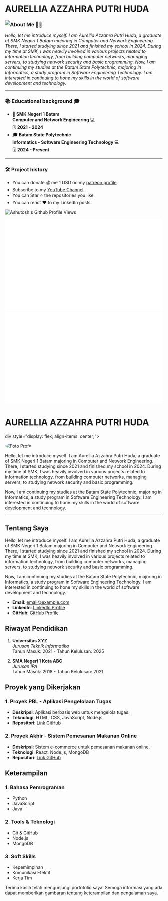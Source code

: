 # AURELLIA AZZAHRA PUTRI HUDA

<img align='left' src="https://github.com/aurelliaazzahra.png?size=200" />

 <h3> About Me 👨‍💻</h3>
   <em> 
    <p> Hello, let me introduce myself. I am Aurellia Azzahra Putri Huda, a graduate of SMK Negeri 1 Batam majoring in Computer and Network Engineering. There, I started studying since 2021 and finished my school in 2024. During my time at SMK, I was heavily involved in various projects related to information technology, from building computer networks, managing servers, to studying network security and basic programming.
    Now, I am continuing my studies at the Batam State Polytechnic, majoring in Informatics, a study program in Software Engineering Technology. I am interested in continuing to hone my skills in the world of software development and technology.</p>
   </em>
<hr>

<h3> 📚 Educational background 🎓</h3>
<ul>
  <li><strong>🏫 SMK Negeri 1 Batam</strong> <br><strong>Computer and Network Engineering</strong> 💻<br>🗓️ <strong>2021 - 2024</strong></li>
  <li><strong>🎓 Batam State Polytechnic</strong> <br><strong>Informatics - Software Engineering Technology</strong> 💻<br>🗓️ <strong>2024 - Present</strong></li>
</ul>
<hr>

<h3> 🛠️ Project history </h3>
<ul>
  <li>You can donate 💰 me 1 USD on my <a href="https://www.patreon.com/devsense">patreon profile</a>.</li>
  <li>Subscribe to my <a href="https://www.youtube.com/channel/UC_amoXmmxSY9KusoDczDTXQ">YouTube Channel</a>.</li>
  <li>You can Star ⭐ the repositories you like.</li>
  <li>You can react ❤️ to my LinkedIn posts.</li>
</ul>

![Ashutosh's Github Profile Views](https://komarev.com/ghpvc/?username=ashutosh1919&color=blueviolet)  


<a href="https://github.com/jstrieb/github-stats">

![](https://github.com/ashutosh1919/ashutosh1919/blob/master/generated/overview.svg)
![](https://github.com/ashutosh1919/ashutosh1919/blob/master/generated/languages.svg)

</a>


# AURELLIA AZZAHRA PUTRI HUDA

div style="display: flex; align-items: center;">
  <!-- Foto Profil -->
  <img src="https://github.com/aurelliaazzahra.png" alt="Foto Profil" style="border-radius: 50%; width: 150px; height: 150px; object-fit: cover; margin-right: 20px;">

  <!-- Deskripsi Perkenalan Diri -->
  <div>
    <p>Hello, let me introduce myself. I am Aurellia Azzahra Putri Huda, a graduate of SMK Negeri 1 Batam majoring in Computer and Network Engineering. There, I started studying since 2021 and finished my school in 2024. During my time at SMK, I was heavily involved in various projects related to information technology, from building computer networks, managing servers, to studying network security and basic programming.</p>
    <p>Now, I am continuing my studies at the Batam State Polytechnic, majoring in Informatics, a study program in Software Engineering Technology. I am interested in continuing to hone my skills in the world of software development and technology.</p>
  </div>
</div>

---

## Tentang Saya
Hello, let me introduce myself. I am Aurellia Azzahra Putri Huda, a graduate of SMK Negeri 1 Batam majoring in Computer and Network Engineering. There, I started studying since 2021 and finished my school in 2024. During my time at SMK, I was heavily involved in various projects related to information technology, from building computer networks, managing servers, to studying network security and basic programming.

Now, I am continuing my studies at the Batam State Polytechnic, majoring in Informatics, a study program in Software Engineering Technology. I am interested in continuing to hone my skills in the world of software development and technology.

- **Email**: [email@example.com](mailto:email@example.com)
- **LinkedIn**: [LinkedIn Profile](https://www.linkedin.com/in/username)
- **GitHub**: [GitHub Profile](https://github.com/username)

## Riwayat Pendidikan
1. **Universitas XYZ**  
   *Jurusan Teknik Informatika*  
   Tahun Masuk: 2021 - Tahun Kelulusan: 2025

2. **SMA Negeri 1 Kota ABC**  
   *Jurusan IPA*  
   Tahun Masuk: 2018 - Tahun Kelulusan: 2021

## Proyek yang Dikerjakan
### 1. Proyek PBL - Aplikasi Pengelolaan Tugas
- **Deskripsi**: Aplikasi berbasis web untuk mengelola tugas.
- **Teknologi**: HTML, CSS, JavaScript, Node.js
- **Repositori**: [Link GitHub](https://github.com/username/project)

### 2. Proyek Akhir - Sistem Pemesanan Makanan Online
- **Deskripsi**: Sistem e-commerce untuk pemesanan makanan online.
- **Teknologi**: React, Node.js, MongoDB
- **Repositori**: [Link GitHub](https://github.com/username/project)

## Keterampilan
### 1. Bahasa Pemrograman
- Python
- JavaScript
- Java

### 2. Tools & Teknologi
- Git & GitHub
- Node.js
- MongoDB

### 3. Soft Skills
- Kepemimpinan
- Komunikasi Efektif
- Kerja Tim

Terima kasih telah mengunjungi portofolio saya! Semoga informasi yang ada dapat memberikan gambaran tentang keterampilan dan pengalaman saya.
